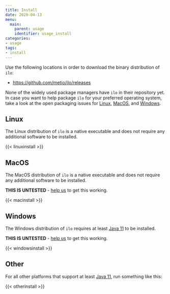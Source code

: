 ```yaml
---
title: Install
date: 2020-04-13
menu:
  main:
    parent: usage
    identifier: usage_install
categories:
- usage
tags:
- install
---
```


Use the following locations in order to download the binary distribution of `ilo`:

- https://github.com/metio/ilo/releases

None of the widely used package managers have `ilo` in their repository yet. In case you want to help package `ilo` for your preferred operating system, take a look at the open packaging issues for [Linux](https://github.com/metio/ilo/issues/2), [MacOS](https://github.com/metio/ilo/issues/12), and [Windows](https://github.com/metio/ilo/issues/11).

## Linux

The Linux distribution of `ilo` is a native executable and does not require any additional software to be installed.

{{< linuxinstall >}}

## MacOS

The MacOS distribution of `ilo` is a native executable and does not require any additional software to be installed.

**THIS IS UNTESTED** - [help us](https://github.com/metio/ilo/issues/47) to get this working.

{{< macinstall >}}

## Windows

The Windows distribution of `ilo` requires at least [Java 11](https://www.oracle.com/javadownload) to be installed.

**THIS IS UNTESTED** - [help us](https://github.com/metio/ilo/issues/46) to get this working.

{{< windowsinstall >}}

## Other

For all other platforms that support at least [Java 11](https://www.oracle.com/javadownload), run something like this:

{{< otherinstall >}}
